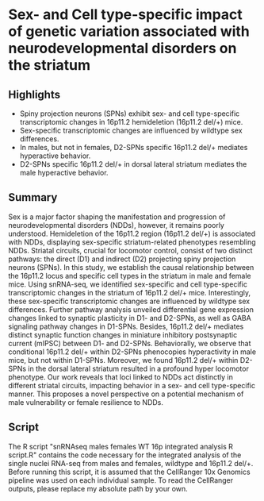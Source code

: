 # Sex- and Cell type-specific impact of genetic variation associated with neurodevelopmental disorders on the striatum

## Highlights

-	Spiny projection neurons (SPNs) exhibit sex- and cell type-specific transcriptomic changes in 16p11.2 hemideletion (16p11.2 del/+) mice.
-	Sex-specific transcriptomic changes are influenced by wildtype sex differences.
-	In males, but not in females, D2-SPNs specific 16p11.2 del/+ mediates hyperactive behavior.
-	D2-SPNs specific 16p11.2 del/+ in dorsal lateral striatum mediates the male hyperactive behavior.
 
## Summary

Sex is a major factor shaping the manifestation and progression of neurodevelopmental disorders (NDDs), however, it remains poorly understood. Hemideletion of the 16p11.2 region (16p11.2 del/+) is associated with NDDs, displaying sex-specific striatum-related phenotypes resembling NDDs. Striatal circuits, crucial for locomotor control, consist of two distinct pathways: the direct (D1) and indirect (D2) projecting spiny projection neurons (SPNs).  In this study, we establish the causal relationship between the 16p11.2 locus and specific cell types in the striatum in male and female mice. Using snRNA-seq, we identified sex-specific and cell type-specific transcriptomic changes in the striatum of 16p11.2 del/+ mice. Interestingly, these sex-specific transcriptomic changes are influenced by wildtype sex differences. Further pathway analysis unveiled differential gene expression changes linked to synaptic plasticity in D1- and D2-SPNs, as well as GABA signaling pathway changes in D1-SPNs. Besides, 16p11.2 del/+ mediates distinct synaptic function changes in miniature inhibitory postsynaptic current (mIPSC) between D1- and D2-SPNs. Behaviorally, we observe that conditional 16p11.2 del/+ within D2-SPNs phenocopies hyperactivity in male mice, but not within D1-SPNs. Moreover, we found 16p11.2 del/+ within D2-SPNs in the dorsal lateral striatum resulted in a profound hyper locomotor phenotype. Our work reveals that loci linked to NDDs act distinctly in different striatal circuits, impacting behavior in a sex- and cell type-specific manner. This proposes a novel perspective on a potential mechanism of male vulnerability or female resilience to NDDs.

## Script

The R script "snRNAseq males females WT 16p integrated analysis R script.R" contains the code necessary for the integrated analysis of the single nuclei RNA-seq from males and females, wildtype and 16p11.2 del/+. Before running this script, it is assumed that the CellRanger 10x Genomics pipeline was used on each individual sample.
To read the CellRanger outputs, please replace my absolute path by your own.
